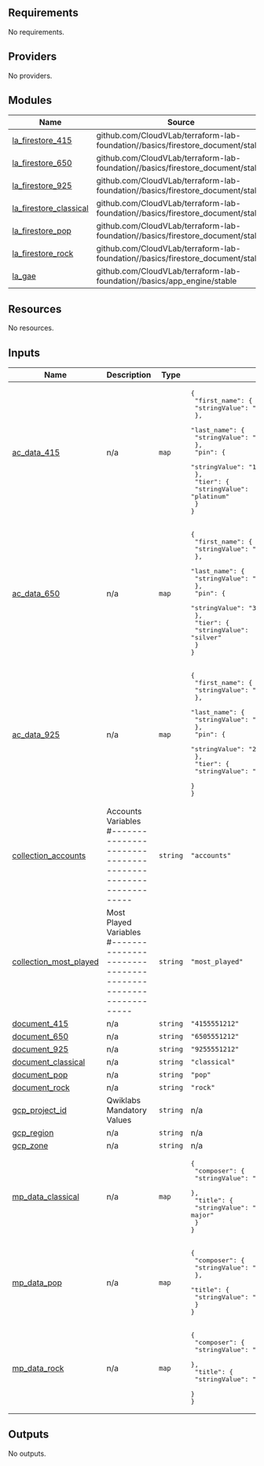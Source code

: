 ## Requirements

No requirements.

## Providers

No providers.

## Modules

| Name | Source | Version |
|------|--------|---------|
| <a name="module_la_firestore_415"></a> [la\_firestore\_415](#module\_la\_firestore\_415) | github.com/CloudVLab/terraform-lab-foundation//basics/firestore_document/stable | n/a |
| <a name="module_la_firestore_650"></a> [la\_firestore\_650](#module\_la\_firestore\_650) | github.com/CloudVLab/terraform-lab-foundation//basics/firestore_document/stable | n/a |
| <a name="module_la_firestore_925"></a> [la\_firestore\_925](#module\_la\_firestore\_925) | github.com/CloudVLab/terraform-lab-foundation//basics/firestore_document/stable | n/a |
| <a name="module_la_firestore_classical"></a> [la\_firestore\_classical](#module\_la\_firestore\_classical) | github.com/CloudVLab/terraform-lab-foundation//basics/firestore_document/stable | n/a |
| <a name="module_la_firestore_pop"></a> [la\_firestore\_pop](#module\_la\_firestore\_pop) | github.com/CloudVLab/terraform-lab-foundation//basics/firestore_document/stable | n/a |
| <a name="module_la_firestore_rock"></a> [la\_firestore\_rock](#module\_la\_firestore\_rock) | github.com/CloudVLab/terraform-lab-foundation//basics/firestore_document/stable | n/a |
| <a name="module_la_gae"></a> [la\_gae](#module\_la\_gae) | github.com/CloudVLab/terraform-lab-foundation//basics/app_engine/stable | n/a |

## Resources

No resources.

## Inputs

| Name | Description | Type | Default | Required |
|------|-------------|------|---------|:--------:|
| <a name="input_ac_data_415"></a> [ac\_data\_415](#input\_ac\_data\_415) | n/a | `map` | <pre>{<br>  "first_name": {<br>    "stringValue": "Nozomi"<br>  },<br>  "last_name": {<br>    "stringValue": "Hernandez"<br>  },<br>  "pin": {<br>    "stringValue": "1111"<br>  },<br>  "tier": {<br>    "stringValue": "platinum"<br>  }<br>}</pre> | no |
| <a name="input_ac_data_650"></a> [ac\_data\_650](#input\_ac\_data\_650) | n/a | `map` | <pre>{<br>  "first_name": {<br>    "stringValue": "Chitra"<br>  },<br>  "last_name": {<br>    "stringValue": "Wang"<br>  },<br>  "pin": {<br>    "stringValue": "3333"<br>  },<br>  "tier": {<br>    "stringValue": "silver"<br>  }<br>}</pre> | no |
| <a name="input_ac_data_925"></a> [ac\_data\_925](#input\_ac\_data\_925) | n/a | `map` | <pre>{<br>  "first_name": {<br>    "stringValue": "Mohammed"<br>  },<br>  "last_name": {<br>    "stringValue": "Devi"<br>  },<br>  "pin": {<br>    "stringValue": "2222"<br>  },<br>  "tier": {<br>    "stringValue": "gold"<br>  }<br>}</pre> | no |
| <a name="input_collection_accounts"></a> [collection\_accounts](#input\_collection\_accounts) | Accounts Variables #------------------------------------------------------------ | `string` | `"accounts"` | no |
| <a name="input_collection_most_played"></a> [collection\_most\_played](#input\_collection\_most\_played) | Most Played Variables #------------------------------------------------------------ | `string` | `"most_played"` | no |
| <a name="input_document_415"></a> [document\_415](#input\_document\_415) | n/a | `string` | `"4155551212"` | no |
| <a name="input_document_650"></a> [document\_650](#input\_document\_650) | n/a | `string` | `"6505551212"` | no |
| <a name="input_document_925"></a> [document\_925](#input\_document\_925) | n/a | `string` | `"9255551212"` | no |
| <a name="input_document_classical"></a> [document\_classical](#input\_document\_classical) | n/a | `string` | `"classical"` | no |
| <a name="input_document_pop"></a> [document\_pop](#input\_document\_pop) | n/a | `string` | `"pop"` | no |
| <a name="input_document_rock"></a> [document\_rock](#input\_document\_rock) | n/a | `string` | `"rock"` | no |
| <a name="input_gcp_project_id"></a> [gcp\_project\_id](#input\_gcp\_project\_id) | Qwiklabs Mandatory Values | `string` | n/a | yes |
| <a name="input_gcp_region"></a> [gcp\_region](#input\_gcp\_region) | n/a | `string` | n/a | yes |
| <a name="input_gcp_zone"></a> [gcp\_zone](#input\_gcp\_zone) | n/a | `string` | n/a | yes |
| <a name="input_mp_data_classical"></a> [mp\_data\_classical](#input\_mp\_data\_classical) | n/a | `map` | <pre>{<br>  "composer": {<br>    "stringValue": "Wolfgang Mozart"<br>  },<br>  "title": {<br>    "stringValue": "Serenade No 13 for strings in G major"<br>  }<br>}</pre> | no |
| <a name="input_mp_data_pop"></a> [mp\_data\_pop](#input\_mp\_data\_pop) | n/a | `map` | <pre>{<br>  "composer": {<br>    "stringValue": "Wiz Khalifa"<br>  },<br>  "title": {<br>    "stringValue": "See You Soon"<br>  }<br>}</pre> | no |
| <a name="input_mp_data_rock"></a> [mp\_data\_rock](#input\_mp\_data\_rock) | n/a | `map` | <pre>{<br>  "composer": {<br>    "stringValue": "Led Zeppelin"<br>  },<br>  "title": {<br>    "stringValue": "Stairway to Heaven"<br>  }<br>}</pre> | no |

## Outputs

No outputs.
